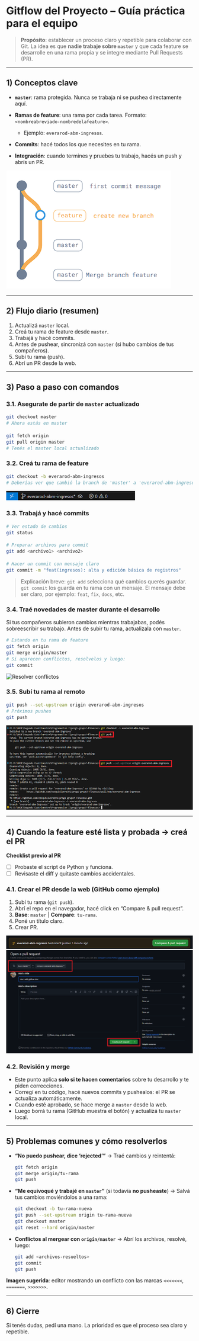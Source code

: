 # Gitflow del Proyecto – Guía práctica para el equipo

> **Propósito**: establecer un proceso claro y repetible para colaborar con Git. La idea es que **nadie trabaje sobre `master`** y que cada feature se desarrolle en una rama propia y se integre mediante Pull Requests (PR).
---

## 1) Conceptos clave

* **`master`**: rama protegida. Nunca se trabaja ni se pushea directamente aquí.
* **Ramas de feature**: una rama por cada tarea. Formato: `<nombreabreviado-nombredelafeature>`.

  * Ejemplo: `everarod-abm-ingresos`.
* **Commits**: hacé todos los que necesites en tu rama.
* **Integración**: cuando termines y pruebes tu trabajo, hacés un push y abrís un PR.

![Git flow](/assets-doc/image-1.png)

---

## 2) Flujo diario (resumen)

1. Actualizá `master` local.
2. Creá tu rama de feature desde `master`.
3. Trabajá y hacé commits.
4. Antes de pushear, sincronizá con `master` (si hubo cambios de tus compañeros).
5. Subí tu rama (push).
6. Abrí un PR desde la web.

---

## 3) Paso a paso con comandos

### 3.1. Asegurate de partir de `master` actualizado

```bash
git checkout master
# Ahora estás en master

git fetch origin
git pull origin master
# Tenés el master local actualizado
```

### 3.2. Creá tu rama de feature

```bash
git checkout -b everarod-abm-ingresos
# Deberías ver que cambió la branch de 'master' a 'everarod-abm-ingresos'
```

![Nueva branch 'everarod-abm-ingresos'](/assets-doc/image-2.png)

### 3.3. Trabajá y hacé commits

```bash
# Ver estado de cambios
git status

# Preparar archivos para commit
git add <archivo1> <archivo2>

# Hacer un commit con mensaje claro
git commit -m "feat(ingresos): alta y edición básica de registros"
```

> Explicación breve: `git add` selecciona qué cambios querés guardar. `git commit` los guarda en tu rama con un mensaje. El mensaje debe ser claro, por ejemplo: `feat`, `fix`, `docs`, etc.

### 3.4. Traé novedades de master durante el desarrollo

Si tus compañeros subieron cambios mientras trabajabas, podés sobreescribir su trabajo. Antes de subir tu rama, actualizala con `master`.

```bash
# Estando en tu rama de feature
git fetch origin
git merge origin/master
# Si aparecen conflictos, resolvelos y luego:
git commit
```

![Resolver conflictos](/assets-doc/image-3.png)

### 3.5. Subí tu rama al remoto

```bash
git push --set-upstream origin everarod-abm-ingresos
# Próximos pushes
git push
```

![Git push](/assets-doc/image-4.png)

---

## 4) Cuando la feature esté lista y probada → creá el PR

**Checklist previo al PR**

* [ ] Probaste el script de Python y funciona.
* [ ] Revisaste el diff y quitaste cambios accidentales.

### 4.1. Crear el PR desde la web (GitHub como ejemplo)

1. Subí tu rama (`git push`).
2. Abrí el repo en el navegador, hacé click en “Compare & pull request”.
3. **Base**: `master` | **Compare**: `tu-rama`.
4. Poné un título claro.
5. Crear PR.

![Abrir Pull Request](/assets-doc/image-5.png)
![Github - pantalla de apertura de Pull Request](/assets-doc/image-6.png)

### 4.2. Revisión y merge

* Este punto aplica **solo si te hacen comentarios** sobre tu desarrollo y te piden correcciones.
* Corregí en tu código, hacé nuevos commits y pushealos: el PR se actualiza automáticamente.
* Cuando esté aprobado, se hace merge a `master` desde la web.
* Luego borrá tu rama (GitHub muestra el botón) y actualizá tu `master` local.
---

## 5) Problemas comunes y cómo resolverlos

* **“No puedo pushear, dice ‘rejected’”** → Traé cambios y reintentá:

  ```bash
  git fetch origin
  git merge origin/tu-rama
  git push
  ```

* **“Me equivoqué y trabajé en `master`”** (si todavía **no pusheaste**) → Salvá tus cambios moviéndolos a una rama:

  ```bash
  git checkout -b tu-rama-nueva
  git push --set-upstream origin tu-rama-nueva
  git checkout master
  git reset --hard origin/master
  ```

* **Conflictos al mergear con `origin/master`** → Abrí los archivos, resolvé, luego:

  ```bash
  git add <archivos-resueltos>
  git commit
  git push
  ```

**Imagen sugerida**: editor mostrando un conflicto con las marcas `<<<<<<<`, `=======`, `>>>>>>>`.

---

## 6) Cierre

Si tenés dudas, pedí una mano. La prioridad es que el proceso sea claro y repetible.
